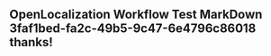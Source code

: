 <properties
ms.topic="hero-topic"
ms.test1="hero-topic"
ms.test2="test"/>

## OpenLocalization Workflow Test MarkDown 3faf1bed-fa2c-49b5-9c47-6e4796c86018 thanks!
